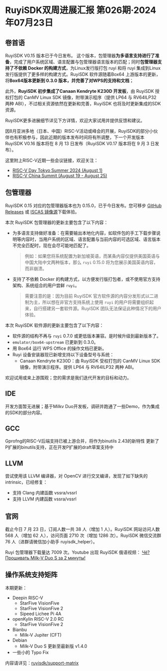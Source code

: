 # RuyiSDK双周进展汇报  第026期·2024年07月23日

## 卷首语

RuyiSDK V0.15 版本已于今日发布。 这个版本，包管理器**为多语言支持进行了准备**，完成了用户系统区域、语言配置与包管理器语言版本的匹配；同时**包管理器支持了不依赖 Docker 的构建方式**，为Linux发行版打包 ruyi 和将 ruyi 集成到Linux发行版提供了更多样的构建方式。RuyiSDK 软件源随着Box64 上游版本的更新，将**Box64版本更新到 0.3.0 版本，并完善了对WPS的支持和文档**；

此外，**RuyiSDK 初步集成了Canaan Kendryte K230D 开发板**，由 RuyiSDK 授权打包的 CanMV Linux SDK 镜像，附带演示程序（提供 LP64 与 RV64ILP32 两种 ABI），不过相关资源依然在更新和完善，RuyiSDK 也将及时更新集成的SDK资源。

RuyiSDK更多进展细节详见下方详情，欢迎大家试用并提供反馈和建议。

因8月亚洲多地（日本、中国）RISC-V活动或峰会的开展，RuyiSDK的部分小伙伴也有积极参与，因此近期的版本发布时间将有所调整，下一个开发版本 RuyiSDK V0.16 版本将在 8 月 13 日发布（RuyiSDK V0.17 版本将在 9 月 3 日发布）。


这里附上RISC-V近期一些会议链接，欢迎关注：

* [RISC-V Day Tokyo Summer 2024 (August 1)](https://riscv.org/event/risc-v-day-tokyo-summer-2024/)
* [RISC-V China Summit (August 19 - August 25)](https://riscv.org/event/risc-v-china-summit/ "RISC-V China Summit")

## 包管理器

RuyiSDK 0.15 对应的包管理器版本也为 0.15.0，已于今日发布。您可移步
[GitHub Releases][ruyi-0.15.0-gh] 或 [ISCAS 镜像源][ruyi-0.15.0-iscas]下载体验。

本次 RuyiSDK 包管理器的更新主要包含了以下内容：

* 为多语言支持做好准备：在需要输出本地化内容，如软件包的手工下载步骤说明等内容时，当用户系统的区域、语言配置与当前内容的可选区域、语言版本不完全匹配时，现在会尽可能地匹配了。

  > 例如：如果您将系统配置为新加坡英语，而某条内容仅提供美国英语与中国大陆中文两种版本，那么
  > `ruyi` 0.15.0 将为您展示美国英语内容，而非崩溃。
  >
* 支持了不依赖 Docker 的构建方式，以方便发行版打包者，或不使用官方支持架构、系统组合的用户尝鲜
  `ruyi`。

  > 需要注意的是：因为目前 RuyiSDK 官方软件源的内容分发形式以二进制为主，所以想在非官方支持系统上使用
  > `ruyi` 的用户将需要组织起来，自行搭建另一套软件源。RuyiSDK 团队无法保证此种情况下的用户体验。
  >

本次 RuyiSDK 软件源的更新主要包含了以下内容：

* 软件源的结构不再与 `ruyi` 0.7.0 或更低版本兼容。是时候升级到最新版本了。
* `emulator/box64-upstream` 已更新到 0.3.0。
* 用 Box64 运行 WPS Office 的操作文档已更新。
* Ruyi 设备安装器现已新增支持以下设备型号与系统：
  * Canaan Kendryte K230D：由 RuyiSDK 受权打包的 CanMV Linux SDK 镜像，附带演示程序。提供 LP64 与 RV64ILP32 两种 ABI。

欢迎试用或来上游围观；您的需求是我们迭代开发的目标和动力。

## IDE

开发方面暂无进展；基于Milkv Duo开发板，调研并跑通了一些Demo，作为集成的SDK的部分内容。

## GCC

Gprofng的RISC-V后端支持已被上游合并，将作为binutils 2.43的新特性
更新了P扩展的binutils支持，正在开发P扩展的draft草案支持中

## LLVM

尝试使用该 LLVM 编译器，对 OpenCV 进行交叉编译，发现了如下缺失的 intrinsic，已经修复：

- 支持 Clang 内建函数 vssra/vssrl
- 支持 LLVM 内建函数 vssra/vssrl

## 官网

截止今日 7 月 23 日，订阅人数一共 38 人（增加 1 人）。RuyiSDK 网站访问人数 568 人（增加 62 人），访问页面 2710 次（增加 1286 次）。RuyiSDK 微信交流群 76 人（进群请微信加小助手 ruyisdk_helper）。

Ruyi 包管理器下载量达 7009 次。Youtube 出现 RuyiSDK 俄语视频： [Чё? Прошивать Milk-V Duo S за 2 минуты!
](https://youtu.be/ufkJaEtEi4A?si=JsCAHYT8i-tF3vdN)

## 操作系统支持矩阵

本期更新：

- Deepin RISC-V
  - StarFive VisionFive
  - StarFive VisionFive 2
  - Sipeed Lichee Pi 4A
- openKylin RISC-V 2.0 RC
  - StarFive VisionFive 2
- Bianbu
  - Milk-V Jupiter (CFT)
- Debian
  - Milk-V Duo S 更新至最新版 v1.4.0
- 一些小的 Typo Fix

内容请详见：[ruyisdk/support-matrix](https://github.com/ruyisdk/support-matrix)

[ruyi-0.15.0-gh]: https://github.com/ruyisdk/ruyi/releases/tag/0.15.0
[ruyi-0.15.0-iscas]: https://mirror.iscas.ac.cn/ruyisdk/ruyi/releases/0.15.0/
